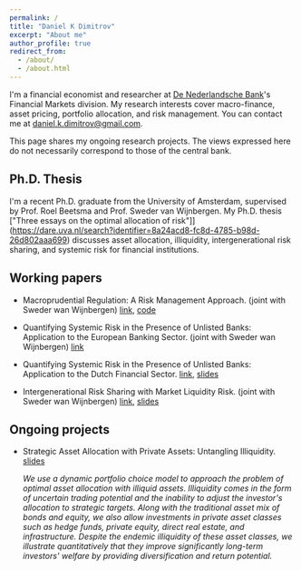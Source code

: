 ```yaml
---
permalink: /
title: "Daniel K Dimitrov"
excerpt: "About me"
author_profile: true
redirect_from: 
  - /about/
  - /about.html
---
```


I'm a financial economist and researcher at [De Nederlandsche Bank](https://www.dnb.nl/)'s Financial Markets division. My research interests cover macro-finance, asset pricing, portfolio allocation, and risk management. You can contact me at [daniel.k.dimitrov@gmail.com](mailto:daniel.k.dimitrov@gmail.com). 

This page shares my ongoing research projects. The views expressed here do not necessarily correspond to those of the central bank.   

## Ph.D. Thesis

I'm a recent Ph.D. graduate from the University of Amsterdam, supervised by Prof. Roel Beetsma and Prof. Sweder van Wijnbergen. My Ph.D. thesis ["Three essays on the optimal allocation of risk"]](https://dare.uva.nl/search?identifier=8a24acd8-fc8d-4785-b98d-26d802aaa699) discusses asset allocation, illiquidity, intergenerational risk sharing, and systemic risk for financial institutions.     


## Working papers 

+ Macroprudential Regulation: A Risk Management Approach. (joint with Sweder wan Wijnbergen)  [link](https://papers.ssrn.com/sol3/papers.cfm?abstract_id=4349908), [code](https://github.com/danielkdimitrov/systemicRiskBuffers)

+ Quantifying Systemic Risk in the Presence of Unlisted Banks: Application to the European Banking Sector. (joint with Sweder wan Wijnbergen) [link](https://papers.ssrn.com/sol3/papers.cfm?abstract_id=4382033)

+ Quantifying Systemic Risk in the Presence of Unlisted Banks: Application to the Dutch Financial Sector. [link](https://papers.ssrn.com/sol3/papers.cfm?abstract_id=4122258), [slides](https://github.com/danielkdimitrov/systemicRisk/blob/7ae74f951eae0dc1b1815b6890e72864e79b4f8d/Slides_SystemicRiskNL.pdf)

+ Intergenerational Risk Sharing with Market Liquidity Risk. (joint with Sweder wan Wijnbergen) [link](https://papers.ssrn.com/sol3/papers.cfm?abstract_id=4084778), [slides](https://github.com/danielkdimitrov/irs/blob/main/Intergenerational_Risk_Sharing___Slides__TI_.pdf)


## Ongoing projects

+ Strategic Asset Allocation with Private Assets: Untangling Illiquidity. [slides](https://github.com/danielkdimitrov/portfolioChoiceIlliq/blob/main/Slides_Portfolio_Choice_with_Liquidity.pdf)

	*We use a dynamic portfolio choice model to approach the problem of optimal asset allocation with illiquid assets. Illiquidity comes in the form of uncertain trading potential and the inability to adjust the investor's allocation to strategic targets. Along with the traditional asset mix of bonds and equity, we also allow investments in private asset classes such as hedge funds, private equity, direct real estate, and infrastructure. Despite the endemic illiquidity of these asset classes, we illustrate quantitatively that they improve significantly long-term investors' welfare by providing diversification and return potential.* 
